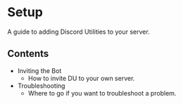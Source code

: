 # Setup

A guide to adding Discord Utilities to your server.

## Contents

- Inviting the Bot
  - How to invite DU to your own server.
- Troubleshooting
  - Where to go if you want to troubleshoot a problem.
